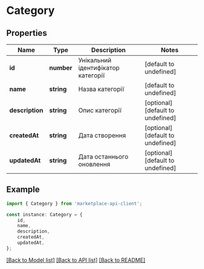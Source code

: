 # Category


## Properties

Name | Type | Description | Notes
------------ | ------------- | ------------- | -------------
**id** | **number** | Унікальний ідентифікатор категорії | [default to undefined]
**name** | **string** | Назва категорії | [default to undefined]
**description** | **string** | Опис категорії | [optional] [default to undefined]
**createdAt** | **string** | Дата створення | [optional] [default to undefined]
**updatedAt** | **string** | Дата останнього оновлення | [optional] [default to undefined]

## Example

```typescript
import { Category } from 'marketplace-api-client';

const instance: Category = {
    id,
    name,
    description,
    createdAt,
    updatedAt,
};
```

[[Back to Model list]](../README.md#documentation-for-models) [[Back to API list]](../README.md#documentation-for-api-endpoints) [[Back to README]](../README.md)
